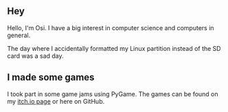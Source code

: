 ## Hey

Hello, I'm Osi. I have a big interest in computer science and computers in general. 

The day where I accidentally formatted my Linux partition instead of the SD card was a sad day.



## I made some games

I took part in some game jams using PyGame. The games can be found on my [itch.io page](https://osipog.itch.io) or here on GitHub.